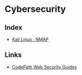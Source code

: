 # Cybersecurity

## Index

- [Kali Linux : NMAP](./kali-linux/nmap.md)

## Links

- [CodePath Web Security Guides](https://guides.codepath.com/websecurity)
